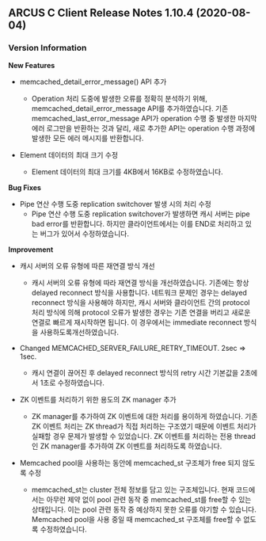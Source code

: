 ## ARCUS C Client Release Notes 1.10.4 (2020-08-04)

### Version Information
**New Features**

- memcached_detail_error_message() API 추가
  - Operation 처리 도중에 발생한 오류를 정확히 분석하기 위해, memcached_detail_error_message API를 추가하였습니다. 기존 memcached_last_error_message API가 operation 수행 중 발생한 마지막 에러 로그만을 반환하는 것과 달리, 새로 추가한 API는 operation 수행 과정에 발생한 모든 에러 메시지를 반환합니다.

- Element 데이터의 최대 크기 수정
  - Element 데이터의 최대 크기를 4KB에서 16KB로 수정하였습니다.

**Bug Fixes**

- Pipe 연산 수행 도중 replication switchover 발생 시의 처리 수정
  - Pipe 연산 수행 도중 replication switchover가 발생하면 캐시 서버는 pipe bad error를 반환합니다. 하지만 클라이언트에서는 이를 END로 처리하고 있는 버그가 있어서 수정하였습니다.
  
**Improvement**

- 캐시 서버의 오류 유형에 따른 재연결 방식 개선
  - 캐시 서버의 오류 유형에 따라 재연결 방식을 개선하였습니다. 기존에는 항상 delayed reconnect 방식을 사용합니다. 네트워크 문제인 경우는 delayed reconnect 방식을 사용해야 하지만, 캐시 서버와 클라이언트 간의 protocol 처리 방식에 의해 protocol 오류가 발생한 경우는 기존 연결을 버리고 새로운 연결로 빠르게 재시작하면 됩니다. 이 경우에서는 immediate reconnect 방식을 사용하도록개선하였습니다.  

- Changed MEMCACHED_SERVER_FAILURE_RETRY_TIMEOUT. 2sec => 1sec.
  - 캐시 연결이 끊어진 후 delayed reconnect 방식의 retry 시간 기본값을 2초에서 1초로 수정하였습니다.

- ZK 이벤트를 처리하기 위한 용도의 ZK manager 추가
  - ZK manager를 추가하여 ZK 이벤트에 대한 처리를 용이하게 하였습니다. 기존 ZK 이벤트 처리는 ZK thread가 직접 처리하는 구조였기 때문에 이벤트 처리가 실패할 경우 문제가 발생할 수 있었습니다. ZK 이벤트를 처리하는 전용 thread인 ZK manager를 추가하여 ZK 이벤트를 처리하도록 하였습니다.
- Memcached pool을 사용하는 동안에 memcached_st 구조체가 free 되지 않도록 수정
  - memcached_st는 cluster 전체 정보를 담고 있는 구조체입니다. 현재 코드에서는 아무런 제약 없이 pool 관련 동작 중 memcached_st를 free할 수 있는 상태입니다. 이는 pool 관련 동작 중 예상하지 못한 오류를 야기할 수 있습니다. Memcached pool을 사용 중일 때 memcached_st 구조체를 free할 수 없도록 수정하였습니다.

